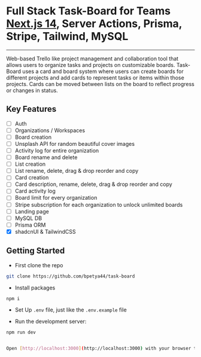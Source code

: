 

# Full Stack Task-Board for Teams [Next.js 14](https://nextjs.org/), Server Actions, Prisma, Stripe, Tailwind, MySQL 
----
Web-based Trello like project management and collaboration tool that allows users to organize tasks and projects on customizable boards. Task-Board uses a card and board system where users can create boards for different projects and add cards to represent tasks or items within those projects. Cards can be moved between lists on the board to reflect progress or changes in status.

## Key Features

 - [ ] Auth 
 - [ ] Organizations / Workspaces
 - [ ] Board creation
 - [ ] Unsplash API for random beautiful cover images
 - [ ] Activity log for entire organization
 - [ ] Board rename and delete
 - [ ] List creation
 - [ ] List rename, delete, drag & drop reorder and copy
 - [ ] Card creation
 - [ ] Card description, rename, delete, drag & drop reorder and copy
 - [ ] Card activity log
 - [ ] Board limit for every organization
 - [ ] Stripe subscription for each organization to unlock unlimited boards
 - [ ] Landing page
 - [ ] MySQL DB
 - [ ] Prisma ORM
 - [x] shadcnUI & TailwindCSS

## Getting Started

 - First clone the repo

```bash
git clone https://github.com/bpetya44/task-board
```
 - Install packages

```bash
npm i
```
 - Set Up `.env` file, just like the `.env.example` file

 - Run the development server:

```bash
npm run dev


Open [http://localhost:3000](http://localhost:3000) with your browser to see the result.


